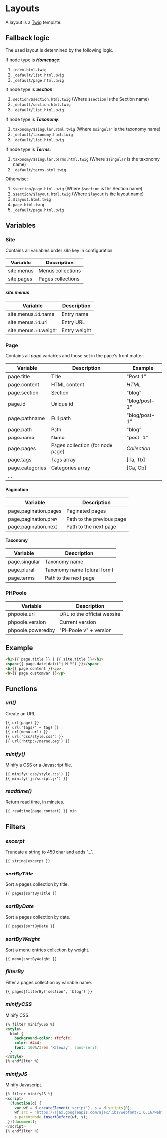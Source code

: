 <!--
layout: documentation.html
repository: https://github.com/PHPoole/PHPoole/edit/master/docs/
-->
# Layouts

A layout is a [Twig](http://twig.sensiolabs.org) template.

## Fallback logic

The used layout is determined by the following logic.

If node type is **_Homepage_**:
 1. ```index.html.twig```
 2. ```_default/list.html.twig```
 3. ```_default/page.html.twig```

If node type is **_Section_**:
 1. ```section/$section.html.twig``` (Where ```$section``` is the Section name)
 2. ```_default/section.html.twig```
 3. ```_default/list.html.twig```

If node type is **_Taxonomy_**:
 1. ```taxonomy/$singular.html.twig``` (Where ```$singular``` is the taxonomy name)
 2. ```_default/taxonomy.html.twig```
 3. ```_default/list.html.twig```

If node type is **_Terms_**:
 1. ```taxonomy/$singular.terms.html.twig``` (Where ```$singular``` is the taxonomy name)
 2. ```_default/terms.html.twig```

Otherwise:
 1. ```$section/page.html.twig``` (Where ```$section``` is the Section name)
 2. ```$section/$layout.html.twig``` (Where ```$layout``` is the layout name)
 3. ```$layout.html.twig```
 4. ```page.html.twig```
 5. ```_default/page.html.twig```

## Variables

### Site

Contains all variables under _site_ key in configuration.

| Variable      | Description       |
| ------------- | ----------------- |
| site.menus    | Menus collections |
| site.pages    | Pages collections |

#### _site.menus_

| Variable               | Description  |
| ---------------------- | ------------ |
| site.menus.`id`.name   | Entry name   |
| site.menus.`id`.url    | Entry URL    |
| site.menus.`id`.weight | Entry weight |

### Page

Contains all _page_ variables and those set in the page's front matter.

| Variable        | Description                      | Example       |
| --------------- | -------------------------------- | ------------- |
| page.title      | Title                            | "Post 1"      |
| page.content    | HTML content                     | _HTML_        |
| page.section    | Section                          | "blog"        |
| page.id         | Unique id                        | "blog/post-1" |
| page.pathname   | Full path                        | "blog/post-1" |
| page.path       | Path                             | "blog"        |
| page.name       | Name                             | "post-1"      |
| page.pages      | Pages collection (for node page) | _Collection_  |
| page.tags       | Tags array                       | [Ta, Tb]      |
| page.categories | Categories array                 | [Ca, Cb]      |
| ...             |                                  |               |

#### Pagination

| Variable              | Description               |
| --------------------- | ------------------------- |
| page.pagination.pages | Paginated pages           |
| page.pagination.prev  | Path to the previous page |
| page.pagination.next  | Path to the next page     |

#### Taxonomy

| Variable      | Description                 |
| ------------- | --------------------------- |
| page.singular | Taxonomy name               |
| page.plural   | Taxonomy name (plural form) |
| page.terms    | Path to the next page       |

### PHPoole

| Variable          | Description                 |
| ----------------- | --------------------------- |
| phpoole.url       | URL to the official website |
| phpoole.version   | Current version             |  
| phpoole.poweredby | "PHPoole v" + version       |

## Example

```html
<h1>{{ page.title }} | {{ site.title }}</h1>
<span>{{ page.date|date("j M Y") }}</span>
<b>{{ page.content }}</p>
<b>{{ page.customvar }}</p>
```

## Functions

### _url()_

Create an URL.
```html
{{ url(page) }}
{{ url('tags/' ~ tag) }}
{{ url(menu.url) }}
{{ url('css/style.css') }}
{{ url('http://narno.org') }}
```

### _minify()_

Minify a CSS or a Javascript file.
```html
{{ minify('css/style.css') }}
{{ minify('js/script.js') }}
```

### _readtime()_

Return read time, in minutes.
```html
{{ readtime(page.content) }} min
```

## Filters

### _excerpt_

Truncate a string to 450 char and adds '…'.
```html
{{ string|excerpt }}
```

### _sortByTitle_

Sort a pages collection by title.
```html
{{ pages|sortByTitle }}
```

### _sortByDate_

Sort a pages collection by date.
```html
{{ pages|sortByDate }}
```

### _sortByWeight_

Sort a menu entries collection by weight.
```html
{{ menu|sortByWeight }}
```

### _filterBy_

Filter a pages collection by variable name.
```html
{{ pages|filterBy('section', 'blog') }}
```

### _minifyCSS_

Minify CSS.
```html
{% filter minifyCSS %}
<style>
  html {
    background-color: #fcfcfc;
    color: #444;
    font: 100%/3rem 'Raleway', sans-serif;
  }
</style>
{% endfilter %}
```

### _minifyJS_

Minify Javascript.
```javascript
{% filter minifyJS %}
<script>
  (function(d) {
    var wf = d.createElement('script'), s = d.scripts[0];
    wf.src = 'https://ajax.googleapis.com/ajax/libs/webfont/1.6.16/webfont.js';
    s.parentNode.insertBefore(wf, s);
 })(document);
</script>
{% endfilter %}
```
